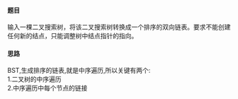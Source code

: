 #### 题目
输入一棵二叉搜索树，将该二叉搜索树转换成一个排序的双向链表。要求不能创建任何新的结点，只能调整树中结点指针的指向。
#### 思路
BST,生成排序的链表,就是中序遍历,所以关键有两个:\
1.二叉树的中序遍历\
2.中序遍历中每个节点的链接
